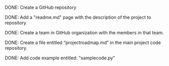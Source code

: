 DONE: Create a GitHub repository

DONE: Add a "readme.md" page with the description of the project to repository

DONE: Create a team in GitHub organization with the members in that team.

DONE: Create a file entitled “projectroadmap.md” in the main project code repository.

DONE: Add code example entitled: "samplecode.py"

